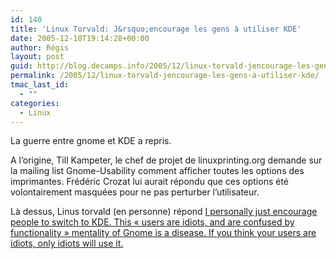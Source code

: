 ```yaml
---
id: 140
title: 'Linux Torvald: J&rsquo;encourage les gens à utiliser KDE'
date: 2005-12-18T19:14:28+00:00
author: Régis
layout: post
guid: http://blog.decamps.info/2005/12/linux-torvald-jencourage-les-gens-a-utiliser-kde/
permalink: /2005/12/linux-torvald-jencourage-les-gens-a-utiliser-kde/
tmac_last_id:
  - ""
categories:
  - Linux
---
```

La guerre entre gnome et KDE a repris.

A l&rsquo;origine, Till Kampeter, le chef de projet de linuxprinting.org demande sur la mailing list Gnome-Usability comment afficher toutes les options des imprimantes. Frédéric Crozat lui aurait répondu que ces options été volontairement masquées pour ne pas perturber l&rsquo;utilisateur.

Là dessus, Linus torvald (en personne) répond [I personally just encourage people to switch to KDE. This « users are idiots, and are confused by functionality » mentality of Gnome is a disease. If you think your users are idiots, only idiots will use it.](http://mail.gnome.org/archives/usability/2005-December/msg00021.html)